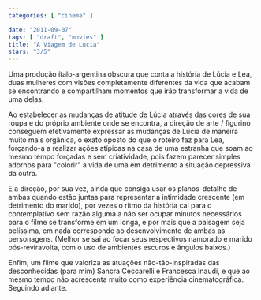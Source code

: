 ```yaml
---
categories: [ "cinema" ]

date: "2011-09-07"
tags: [ "draft", "movies" ]
title: "A Viagem de Lucia"
stars: "3/5"
---
```

Uma produção ítalo-argentina obscura que conta a história de Lúcia e Lea, duas mulheres com visões completamente diferentes da vida que acabam se encontrando e compartilham momentos que irão transformar a vida de uma delas.

Ao estabelecer as mudanças de atitude de Lúcia através das cores de sua roupa e do próprio ambiente onde se encontra, a direção de arte / figurino conseguem efetivamente expressar as mudanças de Lúcia de maneira muito mais orgânica, o exato oposto do que o roteiro faz para Lea, forçando-a a realizar ações atípicas na casa de uma estranha que soam ao mesmo tempo forçadas e sem criatividade, pois fazem parecer simples adornos para "colorir" a vida de uma em detrimento à situação depressiva da outra.

E a direção, por sua vez, ainda que consiga usar os planos-detalhe de ambas quando estão juntas para representar a intimidade crescente (em detrimento do marido), por vezes o ritmo da história cai para o contemplativo sem razão alguma a não ser ocupar minutos necessários para o filme se transforme em um longa, e por mais que a paisagem seja belíssima, em nada corresponde ao desenvolvimento de ambas as personagens. (Melhor se sai ao focar seus respectivos namorado e marido pós-reviravolta, com o uso de ambientes escuros e ângulos baixos.)

Enfim, um filme que valoriza as atuações não-tão-inspiradas das desconhecidas (para mim) Sancra Ceccarelli e Francesca Inaudi, e que ao mesmo tempo não acrescenta muito como experiência cinematográfica. Seguindo adiante.

